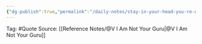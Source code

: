 ```yaml
---
{"dg-publish":true,"permalink":"/daily-notes/stay-in-your-head-you-re-dead/"}
---
```



Tag:  #Quote 
Source: [[Reference Notes/@V I Am Not Your Guru\|@V I Am Not Your Guru]]